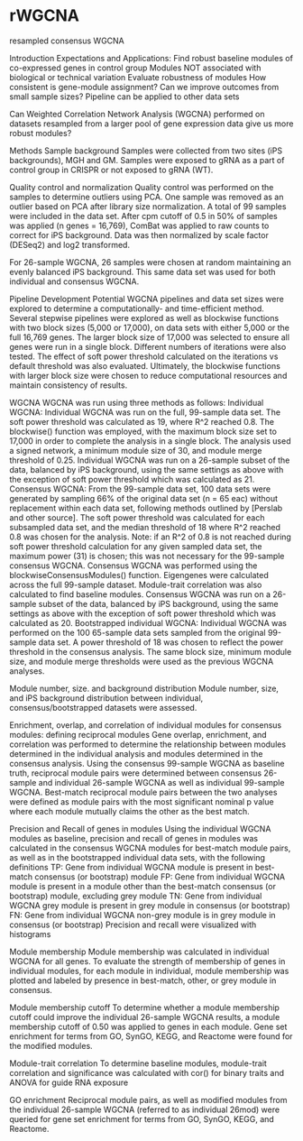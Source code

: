 # rWGCNA
resampled consensus WGCNA

Introduction
Expectations and Applications:
Find robust baseline modules of co-expressed genes in control group
Modules NOT associated with biological or technical variation
Evaluate robustness of modules
How consistent is gene-module assignment?
Can we improve outcomes from small sample sizes?
Pipeline can be applied to other data sets

Can Weighted Correlation Network Analysis (WGCNA) performed on datasets resampled from a larger pool of gene expression data give us more robust modules?

Methods
Sample background
Samples were collected from two sites (iPS backgrounds), MGH and GM. Samples were exposed to gRNA as a part of control group in CRISPR or not exposed to gRNA (WT).

Quality control and normalization
Quality control was performed on the samples to determine outliers using PCA. One sample was removed as an outlier based on PCA after library size normalization. A total of 99 samples were included in the data set. After cpm cutoff of 0.5 in 50% of samples was applied (n genes = 16,769), ComBat was applied to raw counts to correct for iPS background. Data was then normalized by scale factor (DESeq2) and log2 transformed.

For 26-sample WGCNA, 26 samples were chosen at random maintaining an evenly balanced iPS background. This same data set was used for both individual and consensus WGCNA.

Pipeline Development
Potential WGCNA pipelines and data set sizes were explored to determine a computationally- and time-efficient method. Several stepwise pipelines were explored as well as blockwise functions with two block sizes (5,000 or 17,000), on data sets with either 5,000 or the full 16,769 genes. The larger block size of 17,000 was selected to ensure all genes were run in a single block. Different numbers of iterations were also tested. The effect of soft power threshold calculated on the iterations vs default threshold was also evaluated. Ultimately, the blockwise functions with larger block size were chosen to reduce computational resources and maintain consistency of results.

WGCNA
WGCNA was run using three methods as follows:
Individual WGCNA: 
Individual WGCNA was run on the full, 99-sample data set. The soft power threshold was calculated as 19, where R^2 reached 0.8. The blockwise() function was employed, with the maximum block size set to 17,000 in order to complete the analysis in a single block. The analysis used a signed network, a minimum module size of 30, and module merge threshold of 0.25. 
Individual WGCNA was run on a 26-sample subset of the data, balanced by iPS background, using the same settings as above with the exception of soft power threshold which was calculated as 21.
Consensus WGCNA:
From the 99-sample data set, 100 data sets were generated by sampling 66% of the original data set (n = 65 eac) without replacement within each data set, following methods outlined by [Perslab and other source]. The soft power threshold was calculated for each subsampled data set, and the median threshold of 18 where R^2 reached 0.8 was chosen for the analysis. Note: if an R^2 of 0.8 is not reached during soft power threshold calculation for any given sampled data set, the maximum power (31) is chosen; this was not necessary for the 99-sample consensus WGCNA. Consensus WGCNA was performed using the blockwiseConsensusModules() function. Eigengenes were calculated across the full 99-sample dataset. Module-trait correlation was also calculated to find baseline modules.
Consensus WGCNA was run on a 26-sample subset of the data, balanced by iPS background, using the same settings as above with the exception of soft power threshold which was calculated as 20.
Bootstrapped individual WGCNA:
Individual WGCNA was performed on the 100 65-sample data sets sampled from the original 99-sample data set. A power threshold of 18 was chosen to reflect the power threshold in the consensus analysis. The same block size, minimum module size, and module merge thresholds were used as the previous WGCNA analyses.

Module number, size. and background distribution
Module number, size, and iPS background distribution between individual, consensus/bootstrapped datasets were assessed.

Enrichment, overlap, and correlation of individual modules for consensus modules: defining reciprocal modules
Gene overlap, enrichment, and correlation was performed to determine the relationship between modules determined in the individual analysis and modules determined in the consensus analysis. Using the consensus 99-sample WGCNA as baseline truth, reciprocal module pairs were determined between consensus 26-sample and individual 26-sample WGCNA as well as individual 99-sample WGCNA. Best-match reciprocal module pairs between the two analyses were defined as module pairs with the most significant nominal p value where each module mutually claims the other as the best match.

Precision and Recall of genes in modules
Using the individual WGCNA modules as baseline, precision and recall of genes in modules was calculated in the consensus WGCNA modules for best-match module pairs, as well as in the bootstrapped individual data sets, with the following definitions
TP: Gene from individual WGCNA module is present in best-match consensus (or bootstrap) module
FP: Gene from individual WGCNA module is present in a module other than the best-match consensus (or bootstrap) module, excluding grey module
TN: Gene from individual WGCNA grey module is present in grey module in consensus (or bootstrap)
FN: Gene from individual WGCNA non-grey module is in grey module in consensus (or bootstrap)
Precision and recall were visualized with histograms

Module membership
Module membership was calculated in individual WGCNA for all genes. To evaluate the strength of membership of genes in individual modules, for each module in individual, module membership was plotted and labeled by presence in best-match, other, or grey module in consensus. 

Module membership cutoff
To determine whether a module membership cutoff could improve the individual 26-sample WGCNA results, a module membership cutoff of 0.50 was applied to genes in each module.  Gene set enrichment for terms from GO, SynGO, KEGG, and Reactome were found for the modified modules.

Module-trait correlation
To determine baseline modules, module-trait correlation and significance was calculated with cor() for binary traits and ANOVA for guide RNA exposure

GO enrichment
Reciprocal module pairs, as well as modified modules from the individual 26-sample WGCNA (referred to as individual 26mod) were queried for gene set enrichment for terms from GO, SynGO, KEGG, and Reactome.
